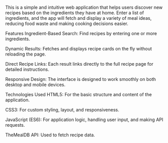 This is a simple and intuitive web application that helps users discover new recipes based on the ingredients they have at home. Enter a list of ingredients, and the app will fetch and display a variety of meal ideas, reducing food waste and making cooking decisions easier.


Features Ingredient-Based Search: Find recipes by entering one or more ingredients.

Dynamic Results: Fetches and displays recipe cards on the fly without reloading the page.

Direct Recipe Links: Each result links directly to the full recipe page for detailed instructions.

Responsive Design: The interface is designed to work smoothly on both desktop and mobile devices.


Technologies Used 
HTML5: For the basic structure and content of the application.

CSS3: For custom styling, layout, and responsiveness.

JavaScript (ES6): For application logic, handling user input, and making API requests.

TheMealDB API: Used to fetch recipe data.

